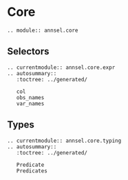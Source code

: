 # Core

```{eval-rst}
.. module:: annsel.core
```

## Selectors

```{eval-rst}
.. currentmodule:: annsel.core.expr
.. autosummary::
   :toctree: ../generated/

   col
   obs_names
   var_names
```

## Types

```{eval-rst}
.. currentmodule:: annsel.core.typing
.. autosummary::
   :toctree: ../generated/

   Predicate
   Predicates

```
